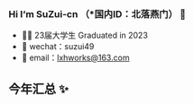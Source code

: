### Hi I‘m SuZui-cn （*国内ID：北落燕门） 👋

* 👨‍💻 23届大学生 Graduated in 2023
* 💬 wechat：suzui49
* :e-mail: email：lxhworks@163.com

<!-- ![Metrics](https://metrics.lecoq.io/SuZui-cn?template=classic&base.header=0&base.metadata=0&base.indepth=false&base.hireable=false&config.timezone=Asia%2FShanghai) -->

## 今年汇总 ✨

<!--<img align="" height="137px" src="https://github-readme-stats.vercel.app/api?username=SuZui-cn&hide_title=true&hide_border=true&show_icons=true&include_all_commits=true&line_height=21&bg_color=0,EC6C6C,FFD479,FFFC79,73FA79&theme=graywhite&locale=cn" />-->



<!--<img align="" height="137px" src="https://github-readme-stats.vercel.app/api/top-langs/?username=SuZui-cn&hide_title=true&hide_border=true&layout=compact&bg_color=0,73FA79,73FDFF,D783FF&theme=graywhite&locale=cn" />-->